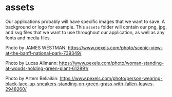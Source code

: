 # assets

Our applications probably will have specific images that we want to save. A background or logo for example. This `assets` folder will contain our png, jpg, and svg files that we want to use throughout our application, as well as any fonts and media files.

Photo by JAMES WESTMAN: https://www.pexels.com/photo/scenic-view-at-the-banff-national-park-739349/

Photo by Lucas Allmann: https://www.pexels.com/photo/woman-standing-at-woods-holding-green-plant-612891/

Photo by Artem Beliaikin: https://www.pexels.com/photo/person-wearing-black-lace-up-sneakers-standing-on-green-grass-with-fallen-leaves-2948260/
